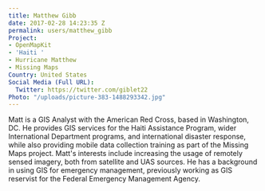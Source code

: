 ```yaml
---
title: Matthew Gibb
date: 2017-02-28 14:23:35 Z
permalink: users/matthew_gibb
Project:
- OpenMapKit
- 'Haiti '
- Hurricane Matthew
- Missing Maps
Country: United States
Social Media (Full URL):
  Twitter: https://twitter.com/giblet22
Photo: "/uploads/picture-383-1488293342.jpg"
---
```


<p>Matt is a GIS Analyst with the American Red Cross, based in Washington, DC. He provides GIS services for the Haiti Assistance Program, wider International Department programs, and international disaster response, while also providing mobile data collection training as part of the Missing Maps project. Matt's interests include increasing the usage of remotely sensed imagery, both from satellite and UAS sources. He has a background in using GIS for emergency management, previously working as GIS reservist for the Federal Emergency Management Agency.&nbsp;</p>
